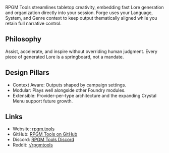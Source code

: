 RPGM Tools streamlines tabletop creativity, embedding fast Lore generation and organization directly into your session. Forge uses your Language, System, and Genre context to keep output thematically aligned while you retain full narrative control.

## Philosophy
Assist, accelerate, and inspire without overriding human judgment. Every piece of generated Lore is a springboard, not a mandate.

## Design Pillars
- Context Aware: Outputs shaped by campaign settings.
- Modular: Plays well alongside other Foundry modules.
- Extensible: Provider-per-type architecture and the expanding Crystal Menu support future growth.

## Links
- Website: [rpgm.tools](https://rpgm.tools)
- GitHub: [RPGM Tools on GitHub](https://github.com/RPGM-Tools)
- Discord: [RPGM Tools Discord](https://discord.gg/YegtwbHTBQ)
- Reddit: [r/rpgmtools](https://www.reddit.com/r/rpgmtools/)
